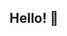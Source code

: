 ## Hello! 🚀

<!--
**fyasilka/fyasilka** is a ✨ _special_ ✨ repository because its `README.md` (this file) appears on your GitHub profile.
# 
I'm Margarita, a passionate Data Scientist and Data Analyst skilled in machine learning, statistics, and big data analytics. 🚀
As a recent graduate with a technical background, I am embarking on a journey in the field of Data Science. My goal is to leverage my analytical skills and problem-solving mindset to support businesses in tackling their most pressing challenges. With a keen eye for detail and a passion for continuous learning, I am eager to make meaningful contributions right from the start. My ability to grasp new concepts quickly and integrate seamlessly into existing workflows makes me a valuable addition to any team.







Here are some ideas to get you started:

- 🔭 I’m currently working on ...
- 🌱 I’m currently learning ...
- 👯 I’m looking to collaborate on ...
- 🤔 I’m looking for help with ...
- 💬 Ask me about ...
- 📫 How to reach me: ...
- 😄 Pronouns: ...
- ⚡ Fun fact: ...
-->
